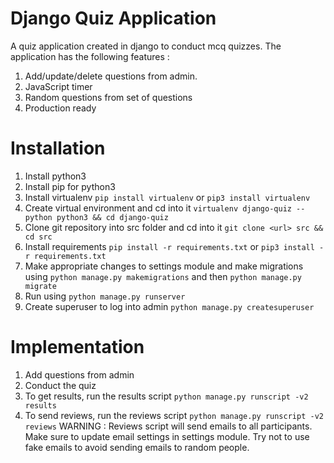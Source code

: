 # Django Quiz Application
A quiz application created in django to conduct mcq quizzes. The application has the following features : 
1) Add/update/delete questions from admin.
2) JavaScript timer
3) Random questions from set of questions
4) Production ready

# Installation
1) Install python3
2) Install pip for python3
3) Install virtualenv
  `pip install virtualenv` or `pip3 install virtualenv`
4) Create virtual environment and cd into it
  `virtualenv django-quiz --python python3 && cd django-quiz`
5) Clone git repository into src folder and cd into it `git clone <url> src && cd src`
6) Install requirements `pip install -r requirements.txt` or `pip3 install -r requirements.txt`
7) Make appropriate changes to settings module and make migrations using `python manage.py makemigrations` and then 
  `python manage.py migrate`
8) Run using `python manage.py runserver`
9) Create superuser to log into admin `python manage.py createsuperuser`

# Implementation
1) Add questions from admin
2) Conduct the quiz
3) To get results, run the results script `python manage.py runscript -v2 results`
4) To send reviews, run the reviews script `python manage.py runscript -v2 reviews`
  WARNING : Reviews script will send emails to all participants.
            Make sure to update email settings in settings module.
            Try not to use fake emails to avoid sending emails to random people.
